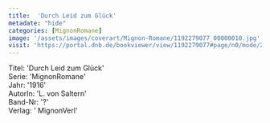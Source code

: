 ```yaml
---
title:  'Durch Leid zum Glück'
metadate: "hide"
categories: [MignonRomane]
image: '/assets/images/coverart/Mignon-Romane/1192279077_00000010.jpg'
visit: 'https://portal.dnb.de/bookviewer/view/1192279077#page/n0/mode/2up'
---
```

Titel: 'Durch Leid zum Glück' <br>
Serie: 'MignonRomane' <br>
Jahr: '1916' <br>
AutorIn: 'L. von Saltern' <br>
Band-Nr: '?' <br>
Verlag: ' MignonVerl'